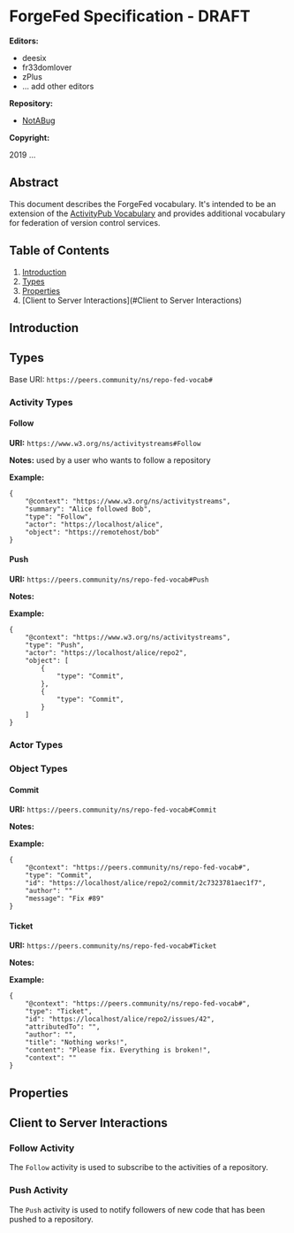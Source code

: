 # ForgeFed Specification - DRAFT

**Editors:**

- deesix
- fr33domlover
- zPlus
- ... add other editors

**Repository:**

- [NotABug](https://notabug.org/peers/forgefed)

**Copyright:**

2019 ...

## Abstract

This document describes the ForgeFed vocabulary. It's intended to be an extension
of the [ActivityPub Vocabulary](https://www.w3.org/TR/activitystreams-vocabulary/)
and provides additional vocabulary for federation of version control services.

## Table of Contents
1. [Introduction](#Introduction)
2. [Types](#Types)
3. [Properties](#Properties)
4. [Client to Server Interactions](#Client to Server Interactions)

## Introduction

## Types

Base URI: `https://peers.community/ns/repo-fed-vocab#`

### Activity Types

#### Follow

**URI:** `https://www.w3.org/ns/activitystreams#Follow`

**Notes:** used by a user who wants to follow a repository

**Example:**

    {
        "@context": "https://www.w3.org/ns/activitystreams",
        "summary": "Alice followed Bob",
        "type": "Follow",
        "actor": "https://localhost/alice",
        "object": "https://remotehost/bob"
    }

#### Push

**URI:** `https://peers.community/ns/repo-fed-vocab#Push`

**Notes:**

**Example:**

    {
        "@context": "https://www.w3.org/ns/activitystreams",
        "type": "Push",
        "actor": "https://localhost/alice/repo2",
        "object": [
            {
                "type": "Commit",
            },
            {
                "type": "Commit",
            }
        ]
    }

### Actor Types

### Object Types

#### Commit

**URI:** `https://peers.community/ns/repo-fed-vocab#Commit`

**Notes:** 

**Example:**

    {
        "@context": "https://peers.community/ns/repo-fed-vocab#",
        "type": "Commit",
        "id": "https://localhost/alice/repo2/commit/2c7323781aec1f7",
        "author": ""
        "message": "Fix #89"
    }

#### Ticket

**URI:** `https://peers.community/ns/repo-fed-vocab#Ticket`

**Notes:** 

**Example:**

    {
        "@context": "https://peers.community/ns/repo-fed-vocab#",
        "type": "Ticket",
        "id": "https://localhost/alice/repo2/issues/42",
        "attributedTo": "",
        "author": "",
        "title": "Nothing works!",
        "content": "Please fix. Everything is broken!",
        "context": ""
    }

## Properties

## Client to Server Interactions

### Follow Activity

The `Follow` activity is used to subscribe to the activities of a repository.

### Push Activity

The `Push` activity is used to notify followers of new code that has been
pushed to a repository.
